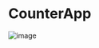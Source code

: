 # CounterApp
![image](https://user-images.githubusercontent.com/113137185/221433651-c883f6bb-3510-450c-9a76-00da5579ff1a.png)

